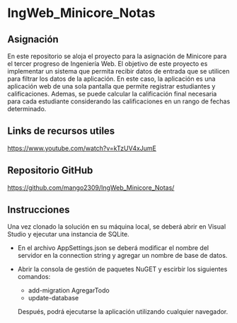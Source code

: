 # IngWeb_Minicore_Notas

## Asignación

En este repositorio se aloja el proyecto para la asignación de Minicore para el tercer progreso de Ingeniería Web. El objetivo de este proyecto es implementar un sistema que permita recibir datos de entrada que se utilicen para filtrar los datos de la aplicación. En este caso, la aplicación es una aplicación web de una sola pantalla que permite registrar estudiantes y calificaciones. Ademas, se puede calcular la calificación final necesaria para cada estudiante considerando las calificaciones en un rango de fechas determinado.

## Links de recursos utiles
https://www.youtube.com/watch?v=kTzUV4xJumE

## Repositorio GitHub
https://github.com/mango2309/IngWeb_Minicore_Notas/

## Instrucciones

Una vez clonado la solución en su máquina local, se deberá abrir en Visual Studio y ejecutar una instancia de SQLite.
- En el archivo AppSettings.json se deberá modificar el nombre del servidor en la connection string y agregar un nombre de base de datos.
- Abrir la consola de gestión de paquetes NuGET y escirbir los siguientes comandos:
    - add-migration AgregarTodo
    - update-database
 
  Después, podrá ejecutarse la aplicación utilizando cualquier navegador.


